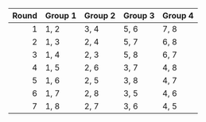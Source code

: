 |   Round | Group 1   | Group 2   | Group 3   | Group 4   |
|--------:|:----------|:----------|:----------|:----------|
|       1 | 1, 2      | 3, 4      | 5, 6      | 7, 8      |
|       2 | 1, 3      | 2, 4      | 5, 7      | 6, 8      |
|       3 | 1, 4      | 2, 3      | 5, 8      | 6, 7      |
|       4 | 1, 5      | 2, 6      | 3, 7      | 4, 8      |
|       5 | 1, 6      | 2, 5      | 3, 8      | 4, 7      |
|       6 | 1, 7      | 2, 8      | 3, 5      | 4, 6      |
|       7 | 1, 8      | 2, 7      | 3, 6      | 4, 5      |